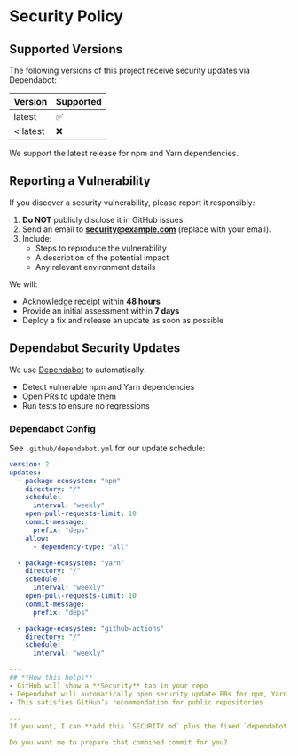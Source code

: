 # Security Policy

## Supported Versions

The following versions of this project receive security updates via Dependabot:

| Version  | Supported |
| -------- | --------- |
| latest   | ✅        |
| < latest | ❌        |

We support the latest release for npm and Yarn dependencies.

## Reporting a Vulnerability

If you discover a security vulnerability, please report it responsibly:

1. **Do NOT** publicly disclose it in GitHub issues.
2. Send an email to **security@example.com** (replace with your email).
3. Include:
   - Steps to reproduce the vulnerability
   - A description of the potential impact
   - Any relevant environment details

We will:

- Acknowledge receipt within **48 hours**
- Provide an initial assessment within **7 days**
- Deploy a fix and release an update as soon as possible

## Dependabot Security Updates

We use [Dependabot](https://docs.github.com/en/code-security/dependabot) to automatically:

- Detect vulnerable npm and Yarn dependencies
- Open PRs to update them
- Run tests to ensure no regressions

### Dependabot Config

See `.github/dependabot.yml` for our update schedule:

```yaml
version: 2
updates:
  - package-ecosystem: "npm"
    directory: "/"
    schedule:
      interval: "weekly"
    open-pull-requests-limit: 10
    commit-message:
      prefix: "deps"
    allow:
      - dependency-type: "all"

  - package-ecosystem: "yarn"
    directory: "/"
    schedule:
      interval: "weekly"
    open-pull-requests-limit: 10
    commit-message:
      prefix: "deps"

  - package-ecosystem: "github-actions"
    directory: "/"
    schedule:
      interval: "weekly"

---
## **How this helps**
- GitHub will show a **Security** tab in your repo
- Dependabot will automatically open security update PRs for npm, Yarn, and Actions
- This satisfies GitHub’s recommendation for public repositories

---
If you want, I can **add this `SECURITY.md` plus the fixed `dependabot.yml`** in one commit so your repo is fully security-compliant and auto-updating.

Do you want me to prepare that combined commit for you?
```
